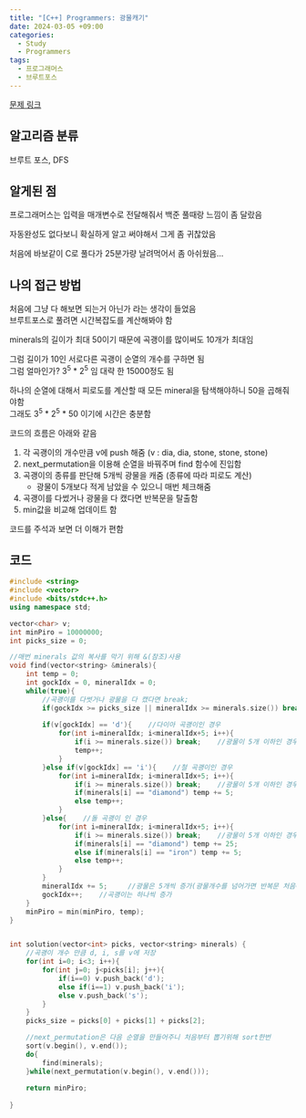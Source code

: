 ```yaml
---
title: "[C++] Programmers: 광물캐기"
date: 2024-03-05 +09:00
categories:
  - Study
  - Programmers
tags:
  - 프로그래머스
  - 브루트포스
---
```

[문제 링크](https://school.programmers.co.kr/learn/courses/30/lessons/172927?language=cpp)

## 알고리즘 분류
브루트 포스, DFS

## 알게된 점
프로그래머스는 입력을 매개변수로 전달해줘서 백준 풀때랑 느낌이 좀 달랐음

자동완성도 없다보니 확실하게 알고 써야해서 그게 좀 귀찮았음

처음에 바보같이 C로 풀다가 25분가량 날려먹어서 좀 아쉬웠음...

## 나의 접근 방법
처음에 그냥 다 해보면 되는거 아닌가 라는 생각이 들었음   
브루트포스로 풀려면 시간복잡도를 계산해봐야 함

minerals의 길이가 최대 50이기 때문에 곡괭이를 많이써도 10개가 최대임

그럼 길이가 10인 서로다른 곡괭이 순열의 개수를 구하면 됨    
그럼 얼마인가? 3<sup>5</sup> * 2<sup>5</sup> 임 대략 한 15000정도 됨

하나의 순열에 대해서 피로도를 계산할 때 모든 mineral을 탐색해야하니 50을 곱해줘야함    
그래도 3<sup>5</sup> * 2<sup>5</sup> * 50 이기에 시간은 충분함

코드의 흐름은 아래와 같음
1. 각 곡괭이의 개수만큼 v에 push 해줌 (v : dia, dia, stone, stone, stone)
2. next_permutation을 이용해 순열을 바꿔주며 find 함수에 진입함
3. 곡괭이의 종류를 판단해 5개씩 광물을 캐줌 (종류에 따라 피로도 계산)
	- 광물이 5개보다 적게 남았을 수 있으니 매번 체크해줌
4. 곡괭이를 다썼거나 광물을 다 캤다면 반복문을 탈출함
5. min값을 비교해 업데이트 함

코드를 주석과 보면 더 이해가 편함

## 코드
```cpp
#include <string>
#include <vector>
#include <bits/stdc++.h>
using namespace std;

vector<char> v;
int minPiro = 10000000;
int picks_size = 0;

//매번 minerals 값의 복사를 막기 위해 &(참조)사용
void find(vector<string> &minerals){
    int temp = 0;
    int gockIdx = 0, mineralIdx = 0;
    while(true){
	    //곡괭이를 다썻거나 광물을 다 캤다면 break;
        if(gockIdx >= picks_size || mineralIdx >= minerals.size()) break;
        
        if(v[gockIdx] == 'd'){    //다이아 곡괭이인 경우
            for(int i=mineralIdx; i<mineralIdx+5; i++){
                if(i >= minerals.size()) break;    //광물이 5개 이하인 경우를 체크
                temp++;
            }
        }else if(v[gockIdx] == 'i'){    //철 곡괭이인 경우
            for(int i=mineralIdx; i<mineralIdx+5; i++){
                if(i >= minerals.size()) break;    //광물이 5개 이하인 경우를 체크
                if(minerals[i] == "diamond") temp += 5;
                else temp++;
            }
        }else{    //돌 곡괭이 인 경우
            for(int i=mineralIdx; i<mineralIdx+5; i++){
                if(i >= minerals.size()) break;    //광물이 5개 이하인 경우를 체크
                if(minerals[i] == "diamond") temp += 25;
                else if(minerals[i] == "iron") temp += 5;
                else temp++;
            }
        }
        mineralIdx += 5;     //광물은 5개씩 증가(광물개수를 넘어가면 반복문 처음에서 break)
        gockIdx++;    //곡괭이는 하나씩 증가
    }
    minPiro = min(minPiro, temp);
}


int solution(vector<int> picks, vector<string> minerals) {
	//곡괭이 개수 만큼 d, i, s를 v에 저장
    for(int i=0; i<3; i++){
        for(int j=0; j<picks[i]; j++){
            if(i==0) v.push_back('d');
            else if(i==1) v.push_back('i');
            else v.push_back('s');
        }
    }
    picks_size = picks[0] + picks[1] + picks[2];

	//next_permutation은 다음 순열을 만들어주니 처음부터 뽑기위해 sort한번
    sort(v.begin(), v.end());
    do{
        find(minerals);
    }while(next_permutation(v.begin(), v.end()));
    
    return minPiro;
    
}
```
